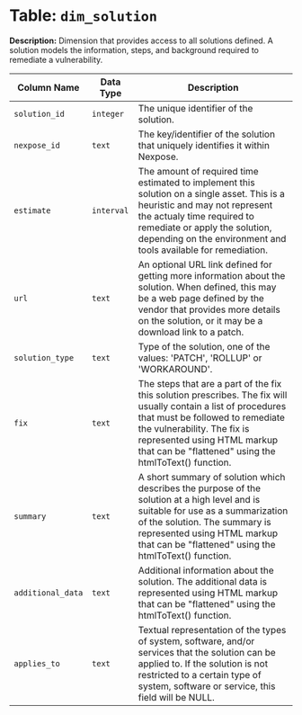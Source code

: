 # Table: `dim_solution`

**Description:** Dimension that provides access to all solutions defined. A solution models the information, steps, and background required to remediate a vulnerability.


| Column Name | Data Type | Description |
|-------------|-----------|-------------|
| `solution_id` | `integer` | The unique identifier of the solution. |
| `nexpose_id` | `text` | The key/identifier of the solution that uniquely identifies it within Nexpose. |
| `estimate` | `interval` | The amount of required time estimated to implement this solution on a single asset. This is a heuristic and may not represent the actualy time required to remediate or apply the solution, depending on the environment and tools available for remediation. |
| `url` | `text` | An optional URL link defined for getting more information about the solution. When defined, this may be a web page defined by the vendor that provides more details on the solution, or it may be a download link to a patch. |
| `solution_type` | `text` | Type of the solution, one of the values: 'PATCH', 'ROLLUP' or 'WORKAROUND'. |
| `fix` | `text` | The steps that are a part of the fix this solution prescribes. The fix will usually contain a list of procedures that must be followed to remediate the vulnerability. The fix is represented using HTML markup that can be "flattened" using the htmlToText() function. |
| `summary` | `text` | A short summary of solution which describes the purpose of the solution at a high level and is suitable for use as a summarization of the solution. The summary is represented using HTML markup that can be "flattened" using the htmlToText() function. |
| `additional_data` | `text` | Additional information about the solution. The additional data is represented using HTML markup that can be "flattened" using the htmlToText() function. |
| `applies_to` | `text` | Textual representation of the types of system, software, and/or services that the solution can be applied to. If the solution is not restricted to a certain type of system, software or service, this field will be NULL. |